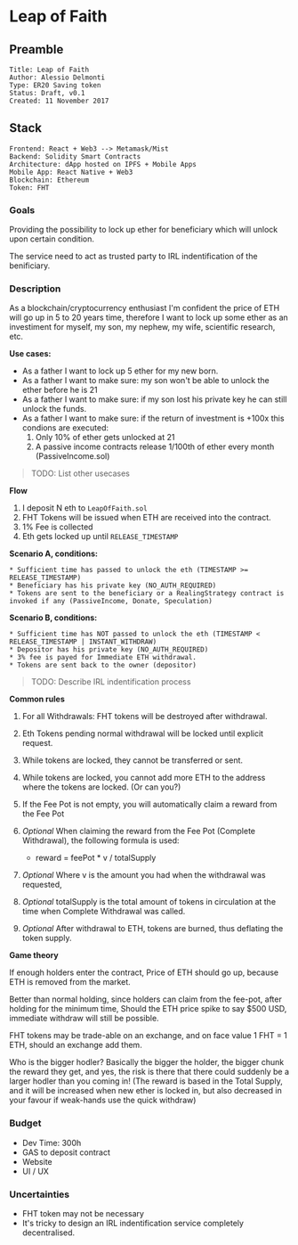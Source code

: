 # Leap of Faith

## Preamble

    Title: Leap of Faith
    Author: Alessio Delmonti
    Type: ER20 Saving token 
    Status: Draft, v0.1
    Created: 11 November 2017

## Stack

    Frontend: React + Web3 --> Metamask/Mist
    Backend: Solidity Smart Contracts
    Architecture: dApp hosted on IPFS + Mobile Apps
    Mobile App: React Native + Web3
    Blockchain: Ethereum
    Token: FHT
    
### Goals

Providing the possibility to lock up ether for beneficiary which will unlock upon certain condition.

The service need to act as trusted party to IRL indentification of the benificiary.

### Description

As a blockchain/cryptocurrency enthusiast I'm confident the price of ETH will go up in 5 to 20 years time, therefore I want to lock up some ether as an investiment for myself, my son, my nephew, my wife, scientific research, etc.

**Use cases:**
- As a father I want to lock up 5 ether for my new born.
- As a father I want to make sure: my son won't be able to unlock the ether before he is 21
- As a father I want to make sure: if my son lost his private key he can still unlock the funds.
- As a father I want to make sure: if the return of investment is +100x this condions are executed:
    1. Only 10% of ether gets unlocked at 21
    2. A passive income contracts release 1/100th of ether every month (PassiveIncome.sol)

>TODO: List other usecases

**Flow**

1. I deposit N eth to `LeapOfFaith.sol`
2. FHT Tokens will be issued when ETH are received into the contract.
3. 1% Fee is collected
4. Eth gets locked up until `RELEASE_TIMESTAMP`

**Scenario A, conditions:**

    * Sufficient time has passed to unlock the eth (TIMESTAMP >= RELEASE_TIMESTAMP)
    * Beneficiary has his private key (NO_AUTH_REQUIRED)
    * Tokens are sent to the beneficiary or a RealingStrategy contract is invoked if any (PassiveIncome, Donate, Speculation)

**Scenario B, conditions:**

    * Sufficient time has NOT passed to unlock the eth (TIMESTAMP < RELEASE_TIMESTAMP | INSTANT_WITHDRAW)
    * Depositor has his private key (NO_AUTH_REQUIRED)
    * 3% fee is payed for Immediate ETH withdrawal.
    * Tokens are sent back to the owner (depositor)

>TODO: Describe IRL indentification process

**Common rules**

1. For all Withdrawals: FHT tokens will be destroyed after withdrawal.
2. Eth Tokens pending normal withdrawal will be locked until explicit request.
3. While tokens are locked, they cannot be transferred or sent.
4. While tokens are locked, you cannot add more ETH to the address where the tokens are locked. (Or can you?)
5. If the Fee Pot is not empty, you will automatically claim a reward from the Fee Pot

6. *Optional* When claiming the reward from the Fee Pot (Complete Withdrawal), the following formula is used:
   - reward = feePot * v / totalSupply
7. *Optional* Where v is the amount you had when the withdrawal was requested,
8. *Optional* totalSupply is the total amount of tokens in circulation at the time when Complete Withdrawal was called.
9. *Optional* After withdrawal to ETH, tokens are burned, thus deflating the token supply.

**Game theory**

If enough holders enter the contract, Price of ETH should go up, because ETH is removed from the market.

Better than normal holding, since holders can claim from the fee-pot, after holding for the minimum time, 
Should the ETH price spike to say $500 USD, immediate withdraw will still be possible.

FHT tokens may be trade-able on an exchange, and on face value 1 FHT = 1 ETH, should an exchange add them.

Who is the bigger hodler? Basically the bigger the holder, the bigger chunk the reward they get, and yes, the risk is there that there could suddenly be a larger hodler than you coming in! (The reward is based in the Total Supply, and it will be increased when new ether is locked in, but also decreased in your favour if weak-hands use the quick withdraw)

### Budget

* Dev Time: 300h
* GAS to deposit contract
* Website
* UI / UX


### Uncertainties

- FHT token may not be necessary
- It's tricky to design an IRL indentification service completely decentralised.
